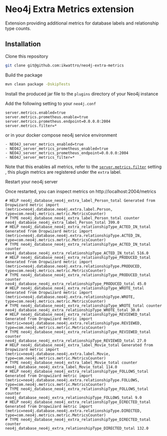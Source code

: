 # Neo4j Extra Metrics extension

Extension providing additional metrics for database labels and relationship type counts.

## Installation

Clone this repository

```bash
git clone git@github.com:ikwattro/neo4j-extra-metrics
```

Build the package

```bash
mvn clean package -DskipTests
```

Install the produced jar file to the `plugins` directory of your Neo4j instance

Add the following setting to your `neo4j.conf`

```
server.metrics.enabled=true
server.metrics.prometheus.enable=true
server.metrics.prometheus.endpoint=0.0.0.0:2004
server.metrics.filter=*
```

or in your docker compose neo4j service environment

```
- NEO4J_server_metrics_enabled=true
- NEO4J_server_metrics_prometheus_enabled=true
- NEO4J_server_metrics_prometheus_endpoint=0.0.0.0:2004
- NEO4J_server_metrics_filter=*
```

Note that this enables all metrics, refer to the [`server.metrics.filter`](https://neo4j.com/docs/operations-manual/current/reference/configuration-settings/#config_server.metrics.filter) setting , 
this plugin metrics are registered under the `extra` label.

Restart your neo4j server

Once restarted, you can inspect metrics on http://localhost:2004/metrics

```
# HELP neo4j_database_neo4j_extra_label_Person_total Generated from Dropwizard metric import (metric=neo4j.database.neo4j.extra.label.Person, type=com.neo4j.metrics.metric.MetricsCounter)
# TYPE neo4j_database_neo4j_extra_label_Person_total counter
neo4j_database_neo4j_extra_label_Person_total 399.0
# HELP neo4j_database_neo4j_extra_relationshipType_ACTED_IN_total Generated from Dropwizard metric import (metric=neo4j.database.neo4j.extra.relationshipType.ACTED_IN, type=com.neo4j.metrics.metric.MetricsCounter)
# TYPE neo4j_database_neo4j_extra_relationshipType_ACTED_IN_total counter
neo4j_database_neo4j_extra_relationshipType_ACTED_IN_total 516.0
# HELP neo4j_database_neo4j_extra_relationshipType_PRODUCED_total Generated from Dropwizard metric import (metric=neo4j.database.neo4j.extra.relationshipType.PRODUCED, type=com.neo4j.metrics.metric.MetricsCounter)
# TYPE neo4j_database_neo4j_extra_relationshipType_PRODUCED_total counter
neo4j_database_neo4j_extra_relationshipType_PRODUCED_total 45.0
# HELP neo4j_database_neo4j_extra_relationshipType_WROTE_total Generated from Dropwizard metric import (metric=neo4j.database.neo4j.extra.relationshipType.WROTE, type=com.neo4j.metrics.metric.MetricsCounter)
# TYPE neo4j_database_neo4j_extra_relationshipType_WROTE_total counter
neo4j_database_neo4j_extra_relationshipType_WROTE_total 30.0
# HELP neo4j_database_neo4j_extra_relationshipType_REVIEWED_total Generated from Dropwizard metric import (metric=neo4j.database.neo4j.extra.relationshipType.REVIEWED, type=com.neo4j.metrics.metric.MetricsCounter)
# TYPE neo4j_database_neo4j_extra_relationshipType_REVIEWED_total counter
neo4j_database_neo4j_extra_relationshipType_REVIEWED_total 27.0
# HELP neo4j_database_neo4j_extra_label_Movie_total Generated from Dropwizard metric import (metric=neo4j.database.neo4j.extra.label.Movie, type=com.neo4j.metrics.metric.MetricsCounter)
# TYPE neo4j_database_neo4j_extra_label_Movie_total counter
neo4j_database_neo4j_extra_label_Movie_total 114.0
# HELP neo4j_database_neo4j_extra_relationshipType_FOLLOWS_total Generated from Dropwizard metric import (metric=neo4j.database.neo4j.extra.relationshipType.FOLLOWS, type=com.neo4j.metrics.metric.MetricsCounter)
# TYPE neo4j_database_neo4j_extra_relationshipType_FOLLOWS_total counter
neo4j_database_neo4j_extra_relationshipType_FOLLOWS_total 9.0
# HELP neo4j_database_neo4j_extra_relationshipType_DIRECTED_total Generated from Dropwizard metric import (metric=neo4j.database.neo4j.extra.relationshipType.DIRECTED, type=com.neo4j.metrics.metric.MetricsCounter)
# TYPE neo4j_database_neo4j_extra_relationshipType_DIRECTED_total counter
neo4j_database_neo4j_extra_relationshipType_DIRECTED_total 132.0
```




